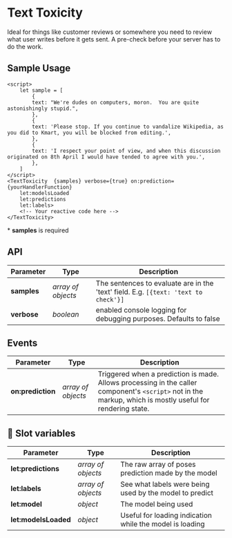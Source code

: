 # Text Toxicity

Ideal for things like customer reviews or somewhere you need to review what user writes before it gets sent. A pre-check before your server has to do the work.

## Sample Usage

    <script>
        let sample = [
            {
            text: "We're dudes on computers, moron.  You are quite astonishingly stupid.",
            },
            {
            text: 'Please stop. If you continue to vandalize Wikipedia, as you did to Kmart, you will be blocked from editing.',
            },
            {
            text: 'I respect your point of view, and when this discussion originated on 8th April I would have tended to agree with you.',
            },
        ]
    </script>
    <TextToxicity  {samples} verbose={true} on:prediction={yourHandlerFunction}
        let:modelsLoaded
        let:predictions
        let:labels>
        <!-- Your reactive code here -->
    </TextToxicity>

\* **samples** is required

## API

| Parameter   | Type               | Description                                                                         |
| ----------- | ------------------ | ----------------------------------------------------------------------------------- |
| **samples** | _array of objects_ | The sentences to evaluate are in the 'text' field. E.g. `[{text: 'text to check'}]` |
| **verbose** | _boolean_          | enabled console logging for debugging purposes. Defaults to false                   |

## Events

| Parameter         | Type               | Description                                                                                                                                                |
| ----------------- | ------------------ | ---------------------------------------------------------------------------------------------------------------------------------------------------------- |
| **on:prediction** | _array of objects_ | Triggered when a prediction is made. Allows processing in the caller component's `<script>` not in the markup, which is mostly useful for rendering state. |

## 🎰 Slot variables

| Parameter            | Type               | Description                                              |
| -------------------- | ------------------ | -------------------------------------------------------- |
| **let:predictions**  | _array of objects_ | The raw array of poses prediction made by the model      |
| **let:labels**       | _array of objects_ | See what labels were being used by the model to predict  |
| **let:model**        | _object_           | The model being used                                     |
| **let:modelsLoaded** | _object_           | Useful for loading indication while the model is loading |
